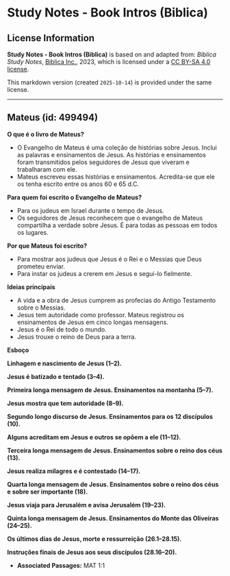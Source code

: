 # Study Notes - Book Intros (Biblica)

## License Information

**Study Notes - Book Intros (Biblica)** is based on and adapted from: _Biblica Study Notes_, [Biblica Inc.](https://www.biblica.com/), 2023, which is licensed under a [CC BY-SA 4.0 license](https://creativecommons.org/licenses/by-sa/4.0/legalcode.en).

This markdown version (created `2025-10-14`) is provided under the same license.



--------------------------------

## Mateus (id: 499494)

**O que é o livro de Mateus?**

* O Evangelho de Mateus é uma coleção de histórias sobre Jesus. Inclui as palavras e ensinamentos de Jesus. As histórias e ensinamentos foram transmitidos pelos seguidores de Jesus que viveram e trabalharam com ele.
* Mateus escreveu essas histórias e ensinamentos. Acredita\-se que ele os tenha escrito entre os anos 60 e 65 d.C.

**Para quem foi escrito o Evangelho de Mateus?**

* Para os judeus em Israel durante o tempo de Jesus.
* Os seguidores de Jesus reconhecem que o evangelho de Mateus compartilha a verdade sobre Jesus. É para todas as pessoas em todos os lugares.

**Por que Mateus foi escrito?**

* Para mostrar aos judeus que Jesus é o Rei e o Messias que Deus prometeu enviar.
* Para instar os judeus a crerem em Jesus e segui\-lo fielmente.

**Ideias principais**

* A vida e a obra de Jesus cumprem as profecias do Antigo Testamento sobre o Messias.
* Jesus tem autoridade como professor. Mateus registrou os ensinamentos de Jesus em cinco longas mensagens.
* Jesus é o Rei de todo o mundo.
* Jesus trouxe o reino de Deus para a terra.

**Esboço**

**Linhagem e nascimento de Jesus (1–2\).**

**Jesus é batizado e tentado (3–4\).**

**Primeira longa mensagem de Jesus. Ensinamentos na montanha (5–7\).**

**Jesus mostra que tem autoridade (8–9\).**

**Segundo longo discurso de Jesus. Ensinamentos para os 12 discípulos (10\).**

**Alguns acreditam em Jesus e outros se opõem a ele (11–12\).**

**Terceira longa mensagem de Jesus. Ensinamentos sobre o reino dos céus (13\).**

**Jesus realiza milagres e é contestado (14–17\).**

**Quarta longa mensagem de Jesus. Ensinamentos sobre o reino dos céus e sobre ser importante (18\).**

**Jesus viaja para Jerusalém e avisa Jerusalém (19–23\).**

**Quinta longa mensagem de Jesus. Ensinamentos do Monte das Oliveiras (24–25\).**

**Os últimos dias de Jesus, morte e ressurreição (26\.1–28\.15\).**

**Instruções finais de Jesus aos seus discípulos (28\.16–20\).**

* **Associated Passages:** MAT 1:1

